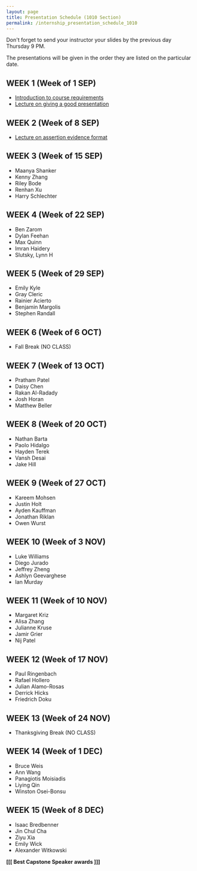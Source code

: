 ```yaml
---
layout: page
title: Presentation Schedule (1010 Section)
permalink: /internship_presentation_schedule_1010
---
```


Don't forget to send your instructor your slides by the previous day Thursday 9 PM.

The presentations will be given in the order they are listed on the particular date.

## WEEK 1 (Week of 1 SEP)

* [Introduction to course requirements]({{site.baseurl}}/internships/pdfs/introduction-internship.pdf)
* [Lecture on giving a good presentation]({{site.baseurl}}/internships/pdfs/lecture-on-presentations-internship.pdf)
 

## WEEK 2 (Week of 8 SEP)

* [Lecture on assertion evidence format]({{site.baseurl}}/internships/pdfs/lecture-on-assertion-evidence-format.pdf)

## WEEK 3 (Week of 15 SEP)
  
* Maanya Shanker
* Kenny Zhang
* Riley Bode
* Renhan Xu
* Harry Schlechter
  
## WEEK 4 (Week of 22 SEP)

* Ben Zarom
* Dylan Feehan
* Max Quinn
* Imran Haidery
* Slutsky, Lynn H

## WEEK 5 (Week of 29 SEP)

* Emily Kyle
* Gray Cleric
* Rainier Acierto
* Benjamin Margolis
* Stephen Randall

## WEEK 6 (Week of 6 OCT)

* Fall Break (NO CLASS)

## WEEK 7 (Week of 13 OCT)

* Pratham Patel
* Daisy Chen
* Rakan Al-Radady
* Josh Horan
* Matthew Beller

## WEEK 8 (Week of 20 OCT)

* Nathan Barta
* Paolo Hidalgo
* Hayden Terek
* Vansh Desai
* Jake Hill

## WEEK 9 (Week of 27 OCT)

* Kareem Mohsen
* Justin Holt
* Ayden Kauffman
* Jonathan Riklan
* Owen Wurst
  

## WEEK 10 (Week of 3 NOV)

* Luke Williams
* Diego Jurado
* Jeffrey Zheng
* Ashlyn Geevarghese
* Ian Murday

## WEEK 11 (Week of 10 NOV)

* Margaret Kriz
* Alisa Zhang
* Julianne Kruse
* Jamir Grier
* Nij Patel

## WEEK 12 (Week of 17 NOV)

* Paul Ringenbach
* Rafael Hollero
* Julian Alamo-Rosas
* Derrick Hicks
* Friedrich Doku

## WEEK 13 (Week of 24 NOV)

* Thanksgiving Break (NO CLASS)

## WEEK 14 (Week of 1 DEC)

* Bruce Weis
* Ann Wang
* Panagiotis Moisiadis
* Liying Qin
* Winston Osei-Bonsu

## WEEK 15 (Week of 8 DEC)

* Isaac Bredbenner
* Jin Chul Cha
* Ziyu Xia
* Emily Wick
* Alexander Witkowski

**[[[ Best Capstone Speaker awards ]]]**
